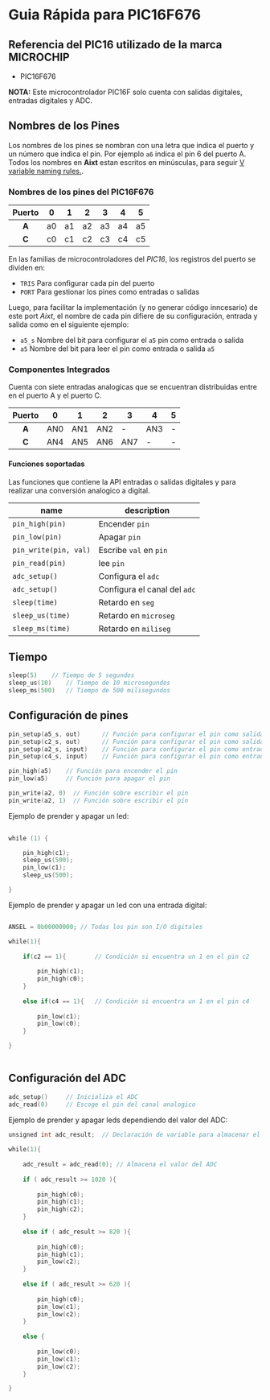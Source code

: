 # Guia Rápida para PIC16F676
## Referencia del PIC16 utilizado de la marca MICROCHIP
- PIC16F676

**NOTA:** Este microcontrolador PIC16F solo cuenta con salidas digitales, entradas digitales y ADC.

## Nombres de los Pines
Los nombres de los pines se nombran con una letra que indica el puerto y un número que indica el pin. Por ejemplo `a6` indica el pin 6 del puerto A. Todos los nombres en **Aixt** estan escritos en minúsculas, para seguir [V variable naming rules.](https://github.com/vlang/v/blob/master/doc/docs.md#variables).


### Nombres de los pines del PIC16F676
| Puerto | 0 | 1 | 2 | 3 | 4 | 5 | 
|:------:|---|---|---|---|---|---|
| **A**  | a0| a1| a2| a3| a4| a5|
| **C**  | c0| c1| c2| c3| c4| c5|

En las familias de microcontroladores del _PIC16_, los registros del puerto se dividen en: 

- `TRIS` Para configurar cada pin del puerto
- `PORT` Para gestionar los pines como entradas o salidas

Luego, para facilitar la implementación (y no generar código inncesario) de este port _Aixt_, el nombre de cada pin difiere de su configuración, entrada y salida como en el siguiente ejemplo: 

- `a5_s` Nombre del bit para configurar el `a5` pin como entrada o salida 
- `a5`   Nombre del bit para leer el pin como entrada o salida `a5`

### Componentes Integrados 
Cuenta con siete entradas analogicas que se encuentran distribuidas entre en el puerto A y el puerto C.

| Puerto | 0 | 1 | 2 | 3 | 4 | 5 | 
|:------:|---|---|---|---|---|---|
| **A**  |AN0|AN1|AN2|-  |AN3|-  |
| **C**  |AN4|AN5|AN6|AN7|-  |-  |

#### Funciones soportadas
Las funciones que contiene la API entradas o salidas digitales y para realizar una conversión analogico a digital.

name                    | description
------------------------|------------------------------
`pin_high(pin)`         | Encender `pin`
`pin_low(pin)`          | Apagar `pin`
`pin_write(pin, val)`   | Escribe `val` en `pin`
`pin_read(pin)`         | lee `pin`
`adc_setup()`           | Configura el `adc` 
`adc_setup()`           | Configura el canal del `adc`
`sleep(time)`           | Retardo en `seg`
`sleep_us(time)`        | Retardo en `microseg`
`sleep_ms(time)`        | Retardo en `miliseg`

## Tiempo
```go
sleep(5)	// Tiempo de 5 segundos
sleep_us(10)	// Tiempo de 10 microsegundos
sleep_ms(500)	// Tiempo de 500 milisegundos

```

## Configuración de pines 
```go
pin_setup(a5_s, out)      // Función para configurar el pin como salida 
pin_setup(c2_s, out)      // Función para configurar el pin como salida
pin_setup(a2_s, input)    // Función para configurar el pin como entrada
pin_setup(c4_s, input)    // Función para configurar el pin como entrada

pin_high(a5)    // Función para encender el pin           
pin_low(a5)     // Función para apagar el pin

pin_write(a2, 0)  // Función sobre escribir el pin
pin_write(a2, 1)  // Función sobre escribir el pin

```

Ejemplo de prender y apagar un led:

```go
      
while (1) {

    pin_high(c1);
    sleep_us(500);
    pin_low(c1);
    sleep_us(500);

}

```
Ejemplo de prender y apagar un led con una entrada digital:

```go

ANSEL = 0b00000000; // Todas los pin son I/O digitales

while(1){
    
    if(c2 == 1){        // Condición si encuentra un 1 en el pin c2
        
        pin_high(c1);
        pin_high(c0);
    }
    
    else if(c4 == 1){   // Condición si encuentra un 1 en el pin c4
        
        pin_low(c1);
        pin_low(c0);
    }

}
        
```

## Configuración del ADC
```go
adc_setup()     // Inicializa el ADC
adc_read(0)     // Escoge el pin del canal analogico

```

Ejemplo de prender y apagar leds dependiendo del valor del ADC:
```go
unsigned int adc_result;  // Declaración de variable para almacenar el valor del ADC
        
while(1){
            
    adc_result = adc_read(0); // Almacena el valor del ADC
    
    if ( adc_result >= 1020 ){
        
        pin_high(c0);
        pin_high(c1);
        pin_high(c2);           
    }
    
    else if ( adc_result >= 820 ){
        
        pin_high(c0);
        pin_high(c1);
        pin_low(c2);
    }
    
    else if ( adc_result >= 620 ){
        
        pin_high(c0);
        pin_low(c1);
        pin_low(c2);   
    }
        
    else {
        
        pin_low(c0);
        pin_low(c1);
        pin_low(c2);      
    }

}

```